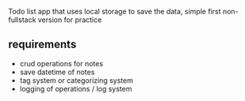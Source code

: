 Todo list app that uses local storage to save the data, simple first non-fullstack version for practice

## requirements
+ crud operations for notes
+ save datetime of notes
+ tag system or categorizing system
+ logging of operations / log system